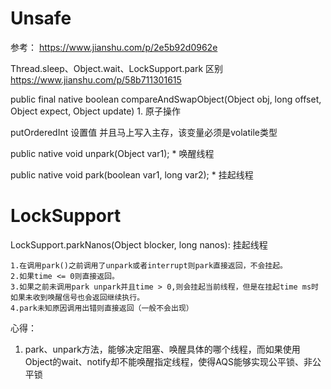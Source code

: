 # Unsafe
 参考： https://www.jianshu.com/p/2e5b92d0962e
  
  Thread.sleep、Object.wait、LockSupport.park 区别	 https://www.jianshu.com/p/58b711301615
 
public final native boolean compareAndSwapObject(Object obj, long offset, Object expect, Object update)
	1. 原子操作

putOrderedInt 
设置值 并且马上写入主存，该变量必须是volatile类型


public native void unpark(Object var1);
	* 唤醒线程

public native void park(boolean var1, long var2);
	* 挂起线程



# LockSupport

LockSupport.parkNanos(Object blocker, long nanos): 挂起线程

	1.在调用park()之前调用了unpark或者interrupt则park直接返回，不会挂起。
	2.如果time <= 0则直接返回。
	3.如果之前未调用park unpark并且time > 0,则会挂起当前线程，但是在挂起time ms时如果未收到唤醒信号也会返回继续执行。
	4.park未知原因调用出错则直接返回（一般不会出现）


心得：
1. park、unpark方法，能够决定阻塞、唤醒具体的哪个线程，而如果使用Object的wait、notify却不能唤醒指定线程，使得AQS能够实现公平锁、非公平锁
	
	
	
	